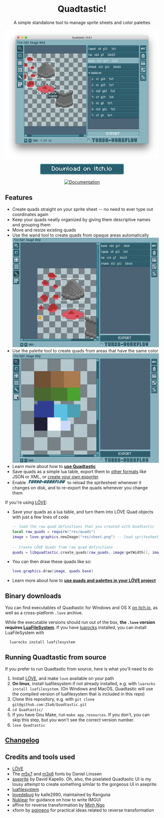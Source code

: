 <h1 align="center">Quadtastic!</h1>

<p align="center">
  A simple standalone tool to manage sprite sheets and color palettes
</p>

<p align="center">
  <img src="screenshots/screenshot.png" alt="Screenshot of Quadtastic">
</p>

<p align="center">
  <a href="https://25a0.itch.io/quadtastic">
    <img src="res/download.png" alt="Download on itch.io">
  </a>
</p>

<p align="center">
  <a href="/wiki/README.md">
    <img src="http://imgur.com/Kkquk1h.png" alt="Documentation">
  </a>
</p>

## Features

 - Create quads straight on your sprite sheet -- no need to ever type out coordinates again
 - Keep your quads neatly organized by giving them descriptive names and grouping them
 - Move and resize existing quads
 - Use the wand tool to create quads from opaque areas automatically
 ![Using the wand tool](screenshots/wand.gif)
 - Use the palette tool to create quads from areas that have the same color
 ![Using the palette tool](screenshots/palette.gif)
 - Learn more about how to [**use Quadtastic**](/wiki/Using-Quadtastic.md)
 - Save quads as a simple lua table, export them to [other formats](/Exporter/README.md)
   like JSON or XML, or [create your own exporter](/wiki/Exporters.md).
 - Enable ![Turbo Workflow](screenshots/turboworkflow.gif) to reload the
   spritesheet whenever it changes on disk, and to re-export the quads whenever
   you change them

If you're using [LÖVE](https://www.love2d.org):

 - Save your quads as a lua table, and turn them into LÖVE Quad objects with just a
   few lines of code

    ```lua
    -- load the raw quad definitions that you created with Quadtastic
    local raw_quads = require("res/quads")
    image = love.graphics.newImage("res/sheet.png") -- load spritesheet

    -- Create LÖVE Quads from raw quad definitions
    quads = libquadtastic.create_quads(raw_quads, image:getWidth(), image:getHeight())
    ```

 - You can then draw these quads like so:

    ```lua
    love.graphics.draw(image, quads.base)
    ```

 - Learn more about how to [**use quads and palettes in your LÖVE project**](/wiki/Using-quads-and-palettes.md)

## Binary downloads

You can find executables of Quadtastic for Windows and OS X [on itch.io](https://25a0.itch.io/quadtastic), as well as a cross-platform `.love` archive.

While the executable versions should run out of the box, **the `.love` version
requires [LuaFileSystem](keplerproject.github.io/luafilesystem/)**.
If you have [luarocks](https://luarocks.org/) installed, you can install LuaFileSystem with
```
  luarocks install luafilesystem
```

## Running Quadtastic from source

If you prefer to run Quadtastic from source, here is what you'll need to do

 1. Install [LÖVE](https://www.love2d.org), and make `love` available on your path
 2. **On linux**, install luafilesystem if not already installed,
    e.g. with `luarocks install luafilesystem`.
    (On Windows and MacOS, Quadtastic will use the compiled version of
     luafilesystem that is included in this repo)
 3. Clone this repository, e.g. with `git clone git@github.com:25a0/Quadtastic.git`
 4. `cd Quadtastic/`
 5. If you have Gnu Make, run `make app_resources`.
    If you don't, you can skip this step, but you won't see the correct version
    number.
 6. `love Quadtastic`


## [Changelog](./changelog.md)

## Credits and tools used

 - [LÖVE](https://love2d.org/)
 - The [m5x7](https://managore.itch.io/m5x7) and [m3x6](https://managore.itch.io/m3x6)
   fonts by Daniel Linssen
 - [aseprite](https://www.aseprite.org/) by David Kapello.
   Oh, also, the pixelated Quadtastic UI is my lousy attempt to create something
   similar to the gorgeous UI in aseprite.
 - [luafilesystem](https://github.com/keplerproject/luafilesystem)
 - [lovedebug](https://github.com/Ranguna/LOVEDEBUG) by kalle2990, maintained by Ranguna
 - [Nuklear](https://github.com/vurtun/nuklear) for guidance on how to write IMGUI
 - affine for reverse transformation by [Minh Ngo](https://github.com/markandgo/simple-transform)
 - xform by [pgimeno](https://love2d.org/forums/viewtopic.php?p=201884#p201884)
   for practical ideas related to reverse transformation
